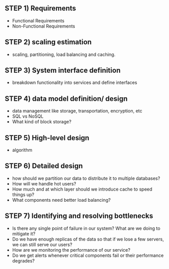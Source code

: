 STEP 1) Requirements
--

- Functional Requirements
- Non-Functional Requirements

STEP 2) scaling estimation
--
- scaling, partitioning, load balancing and caching.

STEP 3) System interface definition
--
- breakdown functionality into services and define interfaces 

STEP 4) data model definition/ design
--
- data management like storage, transportation, encryption, etc
- SQL vs NoSQL
- What kind of block storage?

STEP 5) High-level design
---
- algorithm

STEP 6) Detailed design
--
- how should we partition our data to distribute it to multiple databases? 
- How will we handle hot users?
- How much and at which layer should we introduce cache to speed things up?
- What components need better load balancing?

STEP 7) Identifying and resolving bottlenecks
--
- Is there any single point of failure in our system? What are we doing to mitigate it?
- Do we have enough replicas of the data so that if we lose a few servers, we can still serve our users?
- How are we monitoring the performance of our service? 
- Do we get alerts whenever critical components fail or their performance degrades?

